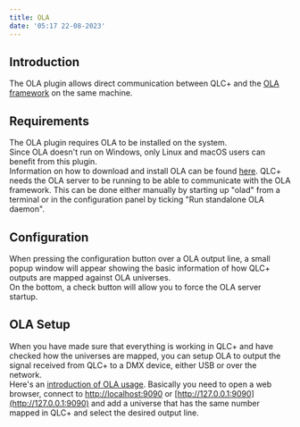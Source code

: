 ```yaml
---
title: OLA
date: '05:17 22-08-2023'
---
```


Introduction
------------

The OLA plugin allows direct communication between QLC+ and the [OLA framework](https://wiki.openlighting.org/index.php/Open_Lighting_Architecture) on the same machine.

Requirements
------------

The OLA plugin requires OLA to be installed on the system.  
Since OLA doesn't run on Windows, only Linux and macOS users can benefit from this plugin.  
Information on how to download and install OLA can be found [here](https://wiki.openlighting.org/index.php/Download_%26_Install_OLA).
QLC+ needs the OLA server to be running to be able to communicate with the OLA framework. This can be done either manually by starting up "olad" from a terminal or in the configuration panel by ticking "Run standalone OLA daemon".

Configuration
-------------

When pressing the configuration button over a OLA output line, a small popup window will appear showing the basic information of how QLC+ outputs are mapped against OLA universes.  
On the bottom, a check button will allow you to force the OLA server startup.

OLA Setup
---------

When you have made sure that everything is working in QLC+ and have checked how the universes are mapped, you can setup OLA to output the signal received from QLC+ to a DMX device, either USB or over the network.  
Here's an [introduction of OLA usage](https://wiki.openlighting.org/index.php/Using_OLA).
Basically you need to open a web browser, connect to [http://localhost:9090](http://localhost:9090) or [http://127.0.0.1:9090](http://127.0.0.1:9090) and add a universe that has the same number mapped in QLC+ and select the desired output line.